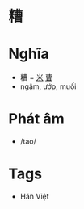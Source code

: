 # 糟

# Nghĩa
* 糟 = [米](米.md) [曹](曹.md)
* ngâm, ướp, muối

# Phát âm
* /tao/

# Tags
* Hán Việt

<script>window.HANZI_FIELD='糟';</script>
